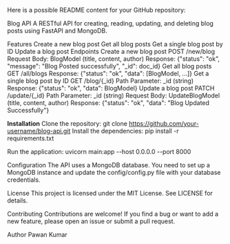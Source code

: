 Here is a possible README content for your GitHub repository:

Blog API
A RESTful API for creating, reading, updating, and deleting blog posts using FastAPI and MongoDB.

Features
Create a new blog post
Get all blog posts
Get a single blog post by ID
Update a blog post
Endpoints
Create a new blog post
POST /new/blog
Request Body: BlogModel (title, content, author)
Response: {"status": "ok", "message": "Blog Posted successfully", "_id": doc_id}
Get all blog posts
GET /all/blogs
Response: {"status": "ok", "data": [BlogModel, ...]}
Get a single blog post by ID
GET /blog/{_id}
Path Parameter: _id (string)
Response: {"status": "ok", "data": BlogModel}
Update a blog post
PATCH /update/{_id}
Path Parameter: _id (string)
Request Body: UpdateBlogModel (title, content, author)
Response: {"status": "ok", "data": "Blog Updated Successfully"}


**Installation**
Clone the repository: git clone https://github.com/your-username/blog-api.git
Install the dependencies: pip install -r requirements.txt

Run the application: uvicorn main:app --host 0.0.0.0 --port 8000

Configuration
The API uses a MongoDB database. You need to set up a MongoDB instance and update the config/config.py file with your database credentials.

License
This project is licensed under the MIT License. See LICENSE for details.

Contributing
Contributions are welcome! If you find a bug or want to add a new feature, please open an issue or submit a pull request.

Author
Pawan Kumar




